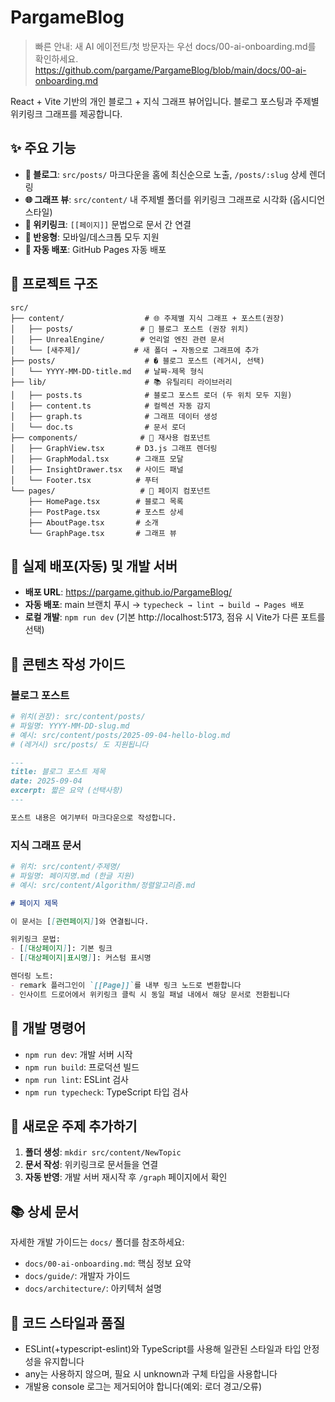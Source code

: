 # PargameBlog

> 빠른 안내: 새 AI 에이전트/첫 방문자는 우선 docs/00-ai-onboarding.md를 확인하세요.
> https://github.com/pargame/PargameBlog/blob/main/docs/00-ai-onboarding.md

React + Vite 기반의 개인 블로그 + 지식 그래프 뷰어입니다. 블로그 포스팅과 주제별 위키링크 그래프를 제공합니다.

## ✨ 주요 기능

- **📝 블로그**: `src/posts/` 마크다운을 홈에 최신순으로 노출, `/posts/:slug` 상세 렌더링
- **🌐 그래프 뷰**: `src/content/` 내 주제별 폴더를 위키링크 그래프로 시각화 (옵시디언 스타일)
- **🔗 위키링크**: `[[페이지]]` 문법으로 문서 간 연결
- **📱 반응형**: 모바일/데스크톱 모두 지원
- **🚀 자동 배포**: GitHub Pages 자동 배포

## 📁 프로젝트 구조

```
src/
├── content/                  # 🌐 주제별 지식 그래프 + 포스트(권장)
│   ├── posts/               # 📝 블로그 포스트 (권장 위치)
│   ├── UnrealEngine/        # 언리얼 엔진 관련 문서
│   └── [새주제]/            # 새 폴더 → 자동으로 그래프에 추가
├── posts/                    # � 블로그 포스트 (레거시, 선택)
│   └── YYYY-MM-DD-title.md   # 날짜-제목 형식
├── lib/                      # 📚 유틸리티 라이브러리
│   ├── posts.ts              # 블로그 포스트 로더 (두 위치 모두 지원)
│   ├── content.ts            # 컬렉션 자동 감지
│   ├── graph.ts              # 그래프 데이터 생성
│   └── doc.ts                # 문서 로더
├── components/              # 🎨 재사용 컴포넌트
│   ├── GraphView.tsx       # D3.js 그래프 렌더링
│   ├── GraphModal.tsx      # 그래프 모달
│   ├── InsightDrawer.tsx   # 사이드 패널
│   └── Footer.tsx          # 푸터
└── pages/                   # 📄 페이지 컴포넌트
    ├── HomePage.tsx        # 블로그 목록
    ├── PostPage.tsx        # 포스트 상세
    ├── AboutPage.tsx       # 소개
    └── GraphPage.tsx       # 그래프 뷰
```

## 🚀 실제 배포(자동) 및 개발 서버

- **배포 URL**: https://pargame.github.io/PargameBlog/
- **자동 배포**: main 브랜치 푸시 → `typecheck → lint → build → Pages 배포`
- **로컬 개발**: `npm run dev` (기본 http://localhost:5173, 점유 시 Vite가 다른 포트를 선택)

## 📝 콘텐츠 작성 가이드

### 블로그 포스트
```bash
# 위치(권장): src/content/posts/
# 파일명: YYYY-MM-DD-slug.md
# 예시: src/content/posts/2025-09-04-hello-blog.md
# (레거시) src/posts/ 도 지원됩니다
```

```markdown
---
title: 블로그 포스트 제목
date: 2025-09-04
excerpt: 짧은 요약 (선택사항)
---

포스트 내용은 여기부터 마크다운으로 작성합니다.
```

### 지식 그래프 문서
```bash
# 위치: src/content/주제명/
# 파일명: 페이지명.md (한글 지원)
# 예시: src/content/Algorithm/정렬알고리즘.md
```

```markdown
# 페이지 제목

이 문서는 [[관련페이지]]와 연결됩니다.

위키링크 문법:
- [[대상페이지]]: 기본 링크
- [[대상페이지|표시명]]: 커스텀 표시명

렌더링 노트:
- remark 플러그인이 `[[Page]]`를 내부 링크 노드로 변환합니다
- 인사이트 드로어에서 위키링크 클릭 시 동일 패널 내에서 해당 문서로 전환됩니다
```

## 🔧 개발 명령어

- `npm run dev`: 개발 서버 시작
- `npm run build`: 프로덕션 빌드
- `npm run lint`: ESLint 검사
- `npm run typecheck`: TypeScript 타입 검사

## 🌟 새로운 주제 추가하기

1. **폴더 생성**: `mkdir src/content/NewTopic`
2. **문서 작성**: 위키링크로 문서들을 연결
3. **자동 반영**: 개발 서버 재시작 후 `/graph` 페이지에서 확인

## 📚 상세 문서

자세한 개발 가이드는 `docs/` 폴더를 참조하세요:
- `docs/00-ai-onboarding.md`: 핵심 정보 요약
- `docs/guide/`: 개발자 가이드
- `docs/architecture/`: 아키텍처 설명

## 🧰 코드 스타일과 품질
- ESLint(+typescript-eslint)와 TypeScript를 사용해 일관된 스타일과 타입 안정성을 유지합니다
- any는 사용하지 않으며, 필요 시 unknown과 구체 타입을 사용합니다
- 개발용 console 로그는 제거되어야 합니다(예외: 로더 경고/오류)

